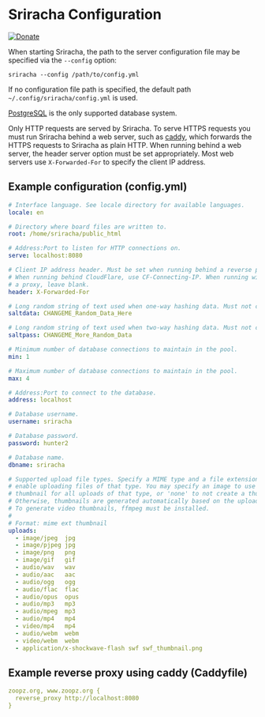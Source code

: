 # Sriracha Configuration
[![Donate](https://img.shields.io/liberapay/receives/rocket9labs.com.svg?logo=liberapay)](https://liberapay.com/rocket9labs.com)

When starting Sriracha, the path to the server configuration file may be
specified via the `--config` option:

`sriracha --config /path/to/config.yml`

If no configuration file path is specified, the default path
`~/.config/sriracha/config.yml` is used.

[PostgreSQL](https://www.postgresql.org) is the only supported database system.

Only HTTP requests are served by Sriracha. To serve HTTPS requests you must run
Sriracha behind a web server, such as [caddy](https://caddyserver.com), which
forwards the HTTPS requests to Sriracha as plain HTTP. When running behind a web
server, the header server option must be set appropriately. Most web servers use
`X-Forwarded-For` to specify the client IP address.

## Example configuration (config.yml)

```yaml
# Interface language. See locale directory for available languages.
locale: en

# Directory where board files are written to.
root: /home/sriracha/public_html

# Address:Port to listen for HTTP connections on.
serve: localhost:8080

# Client IP address header. Must be set when running behind a reverse proxy.
# When running behind CloudFlare, use CF-Connecting-IP. When running without
# a proxy, leave blank.
header: X-Forwarded-For

# Long random string of text used when one-way hashing data. Must not change once set.
saltdata: CHANGEME_Random_Data_Here

# Long random string of text used when two-way hashing data. Must not change once set.
saltpass: CHANGEME_More_Random_Data

# Minimum number of database connections to maintain in the pool.
min: 1

# Maximum number of database connections to maintain in the pool.
max: 4

# Address:Port to connect to the database.
address: localhost

# Database username.
username: sriracha

# Database password.
password: hunter2

# Database name.
dbname: sriracha

# Supported upload file types. Specify a MIME type and a file extension to
# enable uploading files of that type. You may specify an image to use as the
# thumbnail for all uploads of that type, or 'none' to not create a thumbnail.
# Otherwise, thumbnails are generated automatically based on the uploaded file.
# To generate video thumbnails, ffmpeg must be installed.
#
# Format: mime ext thumbnail
uploads:
  - image/jpeg  jpg
  - image/pjpeg jpg
  - image/png   png
  - image/gif   gif
  - audio/wav   wav
  - audio/aac   aac
  - audio/ogg   ogg
  - audio/flac  flac
  - audio/opus  opus
  - audio/mp3   mp3
  - audio/mpeg  mp3
  - audio/mp4   mp4
  - video/mp4   mp4
  - audio/webm  webm
  - video/webm  webm
  - application/x-shockwave-flash swf swf_thumbnail.png
```

## Example reverse proxy using caddy (Caddyfile)

```yaml
zoopz.org, www.zoopz.org {
  reverse_proxy http://localhost:8080
}
```

